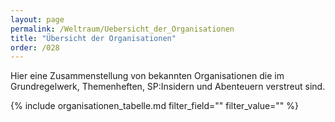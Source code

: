 ```yaml
---
layout: page
permalink: /Weltraum/Uebersicht_der_Organisationen
title: "Übersicht der Organisationen"
order: /028
---
```


Hier eine Zusammenstellung von bekannten Organisationen die im Grundregelwerk, Themenheften, SP:Insidern und Abenteuern verstreut sind.

{% include organisationen_tabelle.md filter_field="" filter_value="" %}
